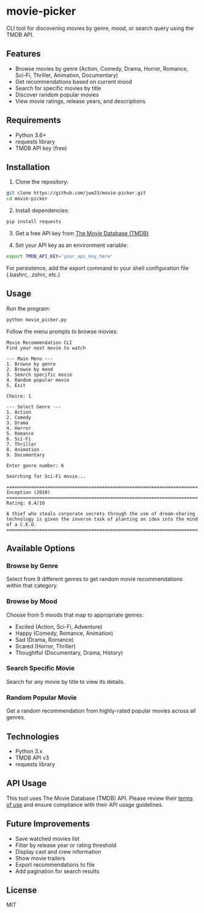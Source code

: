 # movie-picker

CLI tool for discovering movies by genre, mood, or search query using the TMDB API.

## Features

- Browse movies by genre (Action, Comedy, Drama, Horror, Romance, Sci-Fi, Thriller, Animation, Documentary)
- Get recommendations based on current mood
- Search for specific movies by title
- Discover random popular movies
- View movie ratings, release years, and descriptions

## Requirements

- Python 3.6+
- requests library
- TMDB API key (free)

## Installation

1. Clone the repository:
```bash
git clone https://github.com/jwe23/movie-picker.git
cd movie-picker
```

2. Install dependencies:
```bash
pip install requests
```

3. Get a free API key from [The Movie Database (TMDB)](https://www.themoviedb.org/settings/api)

4. Set your API key as an environment variable:
```bash
export TMDB_API_KEY='your_api_key_here'
```

For persistence, add the export command to your shell configuration file (.bashrc, .zshrc, etc.)

## Usage

Run the program:
```bash
python movie_picker.py
```

Follow the menu prompts to browse movies:
```
Movie Recommendation CLI
Find your next movie to watch

--- Main Menu ---
1. Browse by genre
2. Browse by mood
3. Search specific movie
4. Random popular movie
5. Exit

Choice: 1

--- Select Genre ---
1. Action
2. Comedy
3. Drama
4. Horror
5. Romance
6. Sci-Fi
7. Thriller
8. Animation
9. Documentary

Enter genre number: 6

Searching for Sci-Fi movie...

======================================================================
Inception (2010)
======================================================================
Rating: 8.4/10

A thief who steals corporate secrets through the use of dream-sharing 
technology is given the inverse task of planting an idea into the mind 
of a C.E.O.
======================================================================
```

## Available Options

### Browse by Genre
Select from 9 different genres to get random movie recommendations within that category.

### Browse by Mood
Choose from 5 moods that map to appropriate genres:
- Excited (Action, Sci-Fi, Adventure)
- Happy (Comedy, Romance, Animation)
- Sad (Drama, Romance)
- Scared (Horror, Thriller)
- Thoughtful (Documentary, Drama, History)

### Search Specific Movie
Search for any movie by title to view its details.

### Random Popular Movie
Get a random recommendation from highly-rated popular movies across all genres.

## Technologies

- Python 3.x
- TMDB API v3
- requests library

## API Usage

This tool uses The Movie Database (TMDB) API. Please review their [terms of use](https://www.themoviedb.org/terms-of-use) and ensure compliance with their API usage guidelines.

## Future Improvements

- Save watched movies list
- Filter by release year or rating threshold
- Display cast and crew information
- Show movie trailers
- Export recommendations to file
- Add pagination for search results

## License

MIT
